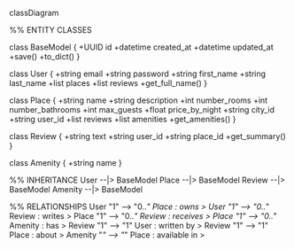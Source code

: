 classDiagram

%% ENTITY CLASSES

class BaseModel {
    +UUID id
    +datetime created_at
    +datetime updated_at
    +save()
    +to_dict()
}

class User {
    +string email
    +string password
    +string first_name
    +string last_name
    +list<Place> places
    +list<Review> reviews
    +get_full_name()
}

class Place {
    +string name
    +string description
    +int number_rooms
    +int number_bathrooms
    +int max_guests
    +float price_by_night
    +string city_id
    +string user_id
    +list<Review> reviews
    +list<Amenity> amenities
    +get_amenities()
}

class Review {
    +string text
    +string user_id
    +string place_id
    +get_summary()
}

class Amenity {
    +string name
}

%% INHERITANCE
User --|> BaseModel
Place --|> BaseModel
Review --|> BaseModel
Amenity --|> BaseModel

%% RELATIONSHIPS
User "1" --> "0..*" Place : owns >
User "1" --> "0..*" Review : writes >
Place "1" --> "0..*" Review : receives >
Place "1" --> "0..*" Amenity : has >
Review "1" --> "1" User : written by >
Review "1" --> "1" Place : about >
Amenity "*" --> "*" Place : available in >
